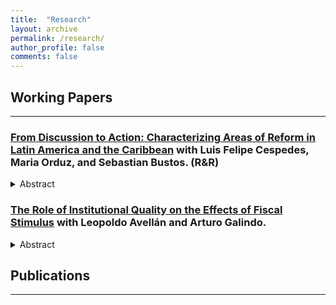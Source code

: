 ```yaml
---
title:  "Research"
layout: archive
permalink: /research/
author_profile: false
comments: false
---
```


## Working Papers  <!-- New line here... -->

---

### [From Discussion to Action: Characterizing Areas of Reform in Latin America and the Caribbean](https://publications.iadb.org/en/discussion-action-characterizing-areas-reform-latin-america-and-caribbean) with Luis Felipe Cespedes, Maria Orduz, and Sebastian Bustos. (R&R) 

<details>
  <summary>Abstract</summary><p>
  Structural reforms modify the institutional and regulatory framework to foster economic growth and improve welfare. While initially linked to economic liberalization, the concept has expanded to encompass a more 
 comprehensive array of sector-specific interventions. However, the increased level of detail in these reforms presents significant challenges in accurately identifying the specific type of reform implemented by each country. In this study, we employ a comprehensive analysis of the policy discussions in Article IV Staff Reports of the International Monetary Fund to shed light on the dynamic nature of reforms and unveil regional disparities in reform priorities. The findings demonstrate a notable shift in Latin American and the Caribbean countries, where there is a growing emphasis on reforms that prioritize transparency, enhance institutional quality, advance education and healthcare systems, and strengthen safety nets.<p>
</details>


### [The Role of Institutional Quality on the Effects of Fiscal Stimulus](https://publications.iadb.org/en/the-role-of-institutional-quality-on-the-effects-of-fiscal-stimulus) with Leopoldo Avellán and Arturo Galindo.

<details>
  <summary>Abstract</summary><p>
  This paper provides evidence on the effect of fiscal stimulus on economic activity for countries with different degrees of institutional quality. For a panel of 113 countries during the period 1988-2017, we find evidence that an increment of 1% in government consumption yields a sizable, persistent and stable increase in economic activity of 0.9% in countries with higher institutional quality.
</details>

## Publications <!-- New line here... -->

---
